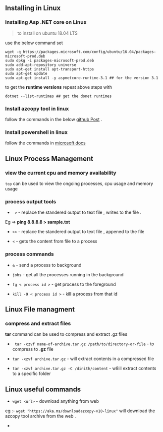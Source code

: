 ## Installing in Linux 

### Installing Asp .NET core on Linux 


> to install on ubuntu 18.04 LTS

use the below command set 

```shell
wget -q https://packages.microsoft.com/config/ubuntu/16.04/packages-microsoft-prod.deb
sudo dpkg -i packages-microsoft-prod.deb
sudo add-apt-repository universe
sudo apt-get install apt-transport-https
sudo apt-get update
sudo apt-get install -y aspnetcore-runtime-3.1 ## for the version 3.1
```
to get the **runtime versions** repeat above steps with 

```shell
dotnet --list-runtimes ## get the donet runtimes 
```

### Install azcopy tool in linux

follow the commands in the below [github Post](https://gist.github.com/aessing/76f1200c9f5b2b9671937b3b0ed5fd6f) . 

### Install powershell in linux

follow the commands in [microsoft docs](https://docs.microsoft.com/en-us/powershell/scripting/install/install-ubuntu?view=powershell-7.2#installation-via-package-repository)

## Linux Process Management 

### view the current cpu and memory availability 

``` top ``` can be used to view the ongoing processes, cpu usage and memory usage 

### process output tools 

- ```  > ``` - replace the standered output to text file , writes to the file .

Eg => **ping 8.8.8.8 > sample.txt**

- ``` >> ``` - replace the standered output to text file , appened to the file 

- ``` < ``` - gets the content from file to a process 

### process commands 

- ``` & ``` - send a process to background 

- ``` jobs ``` - get all the processes running in the background 

- ``` fg < process id > ``` - get process to the foreground

- ``` kill -9 < process id > ``` - kill a process from that id 


## Linux File managment 

### compress  and extract files 

**tar** command can be used to compress and extract .gz files 

- ```  tar -czvf name-of-archive.tar.gz /path/to/directory-or-file ``` - to compress to **.gz** file 

- ``` tar -xzvf archive.tar.gz ``` - will extract contents in a compressed file 

- ``` tar -xzvf archive.tar.gz -C /dinith/content ``` - w8ill extract contents to a specific folder 



## Linux useful commands 

- ``` wget <url> ``` - download anything from web 

 eg :- ``` wget "https://aka.ms/downloadazcopy-v10-linux" ``` will download the azcopy tool archive from the web . 

- 